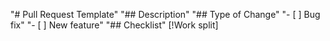"# Pull Request Template" 
"## Description" 
"## Type of Change" 
"- [ ] Bug fix" 
"- [ ] New feature" 
"## Checklist" 
[!Work split]
